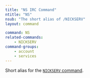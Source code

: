 ```yaml
---
title: "NS IRC Command"
ntitle: "NS"
nsub: "The short alias of /NICKSERV"
layout: command

command: NS
related-commands:
    - NICKSERV
command-groups:
    - account
    - services
---
```

Short alias for the [`NICKSERV` command](nickserv).
